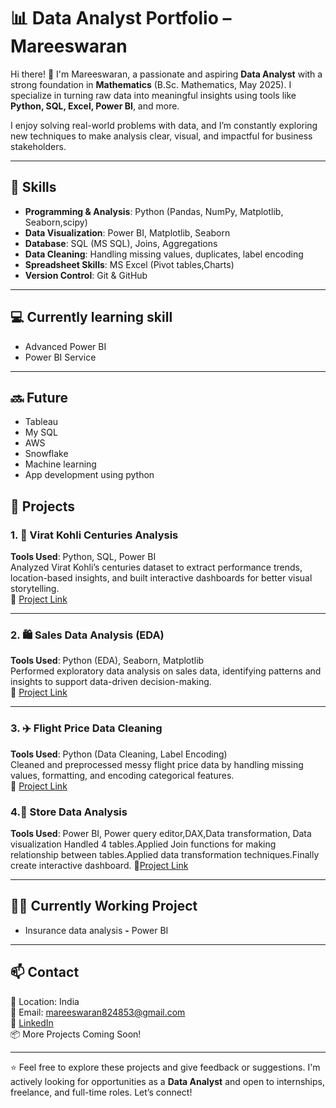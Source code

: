 # 📊 Data Analyst Portfolio – Mareeswaran

Hi there! 👋 I'm Mareeswaran, a passionate and aspiring **Data Analyst** with a strong foundation in **Mathematics** (B.Sc. Mathematics, May 2025). I specialize in turning raw data into meaningful insights using tools like **Python, SQL, Excel, Power BI**, and more.

I enjoy solving real-world problems with data, and I’m constantly exploring new techniques to make analysis clear, visual, and impactful for business stakeholders.

---

## 🧠 Skills

- **Programming & Analysis**: Python (Pandas, NumPy, Matplotlib, Seaborn,scipy)
- **Data Visualization**: Power BI, Matplotlib, Seaborn
- **Database**: SQL (MS SQL), Joins, Aggregations
- **Data Cleaning**: Handling missing values, duplicates, label encoding
- **Spreadsheet Skills**: MS Excel (Pivot tables,Charts)
- **Version Control**: Git & GitHub

---
## 💻 Currently learning skill 
-  Advanced Power BI 
-  Power BI Service 
---
## 🔜 Future 
- Tableau 
- My SQL
- AWS
- Snowflake
- Machine learning
- App development using python 

## 📁 Projects

### 1. 🏏 Virat Kohli Centuries Analysis  
**Tools Used**: Python, SQL, Power BI  
Analyzed Virat Kohli’s centuries dataset to extract performance trends, location-based insights, and built interactive dashboards for better visual storytelling.  
🔗 [Project Link](https://github.com/mareeswaran82/Virat-Kohli-Centuries-Analysis)

---

### 2. 🛍️ Sales Data Analysis (EDA)  
**Tools Used**: Python (EDA), Seaborn, Matplotlib  
Performed exploratory data analysis on sales data, identifying patterns and insights to support data-driven decision-making.  
🔗 [Project Link](https://github.com/mareeswaran82/Sales-data-Analysis)

---

### 3. ✈️ Flight Price Data Cleaning  
**Tools Used**: Python (Data Cleaning, Label Encoding)  
Cleaned and preprocessed messy flight price data by handling missing values, formatting, and encoding categorical features.  
🔗 [Project Link](https://github.com/mareeswaran82/Flight-data-cleaning-)

### 4.🧾 Store Data Analysis 
**Tools Used**: Power BI, Power query editor,DAX,Data transformation, Data visualization 
Handled 4 tables.Applied Join functions for making relationship between tables.Applied data transformation techniques.Finally create interactive dashboard.
🔗[Project Link](https://github.com/mareeswaran82/Store-Data-Analysis-)

---

## 📂📌 Currently Working Project 
- Insurance data analysis **-** Power BI
---
## 📫 Contact

📍 Location: India  
📧 Email: mareeswaran824853@gmail.com  
🔗 [LinkedIn](https://www.linkedin.com/in/mareeswaran8248/)  
📦 More Projects Coming Soon!

---

⭐ Feel free to explore these projects and give feedback or suggestions. I'm actively looking for opportunities as a **Data Analyst** and open to internships, freelance, and full-time roles. Let’s connect!
